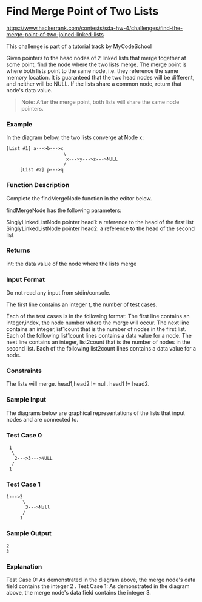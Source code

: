 # Find Merge Point of Two Lists

https://www.hackerrank.com/contests/sda-hw-4/challenges/find-the-merge-point-of-two-joined-linked-lists

This challenge is part of a tutorial track by MyCodeSchool

Given pointers to the head nodes of 2 linked lists that merge together at some point, find the node where the two lists merge. The merge point is where both lists point to the same node, i.e. they reference the same memory location. It is guaranteed that the two head nodes will be different, and neither will be NULL. If the lists share a common node, return that node's data value.

> Note: After the merge point, both lists will share the same node pointers.

### Example

In the diagram below, the two lists converge at Node x:

```
[List #1] a--->b--->c
                     \
                      x--->y--->z--->NULL
                     /
     [List #2] p--->q

```

### Function Description

Complete the findMergeNode function in the editor below.

findMergeNode has the following parameters:

SinglyLinkedListNode pointer head1: a reference to the head of the first list
SinglyLinkedListNode pointer head2: a reference to the head of the second list

### Returns

int: the data value of the node where the lists merge
### Input Format

Do not read any input from stdin/console.

The first line contains an integer t, the number of test cases.

Each of the test cases is in the following format:
The first line contains an integer,index, the node number where the merge will occur.
The next line contains an integer,list1count  that is the number of nodes in the first list.
Each of the following list1count lines contains a data value for a node. The next line contains an integer, list2count that is the number of nodes in the second list.
Each of the following list2count lines contains a data value for a node.

### Constraints

The lists will merge.
head1,head2 != null.
head1 != head2.

### Sample Input

The diagrams below are graphical representations of the lists that input nodes  and  are connected to.

### Test Case 0

```
 1
  \
   2--->3--->NULL
  /
 1
 ```

### Test Case 1

```
1--->2
      \
       3--->Null
      /
     1
```

### Sample Output

```
2
3
```
### Explanation

Test Case 0: As demonstrated in the diagram above, the merge node's data field contains the integer 2 .
Test Case 1: As demonstrated in the diagram above, the merge node's data field contains the integer 3.